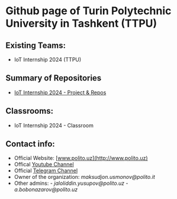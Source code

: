 # Github page of Turin Polytechnic University in Tashkent (TTPU)


## Existing Teams:

- IoT Internship 2024 (TTPU)

## Summary of Repositories

- [IoT Internship 2024 - Project & Repos]()


## Classrooms:

- IoT Internship 2024 - Classroom


## Contact info:
- Official Website: [www.polito.uz](http://www.polito.uz)
- Offical [Youtube Channel](https://www.youtube.com/@TurinPolytechnicUniversity)
- Official [Telegram Channel](https://t.me/polito_uz)
- Owner of the organization: _maksudjon.usmonov@polito.it_
- Other admins:
              - _jaloliddin.yusupov@polito.uz_
              - _a.bobonazarov@polito.uz_

<!--

**Here are some ideas to get you started:**

🙋‍♀️ A short introduction - what is your organization all about?
🌈 Contribution guidelines - how can the community get involved?
👩‍💻 Useful resources - where can the community find your docs? Is there anything else the community should know?
🍿 Fun facts - what does your team eat for breakfast?
🧙 Remember, you can do mighty things with the power of [Markdown](https://docs.github.com/github/writing-on-github/getting-started-with-writing-and-formatting-on-github/basic-writing-and-formatting-syntax)
-->
